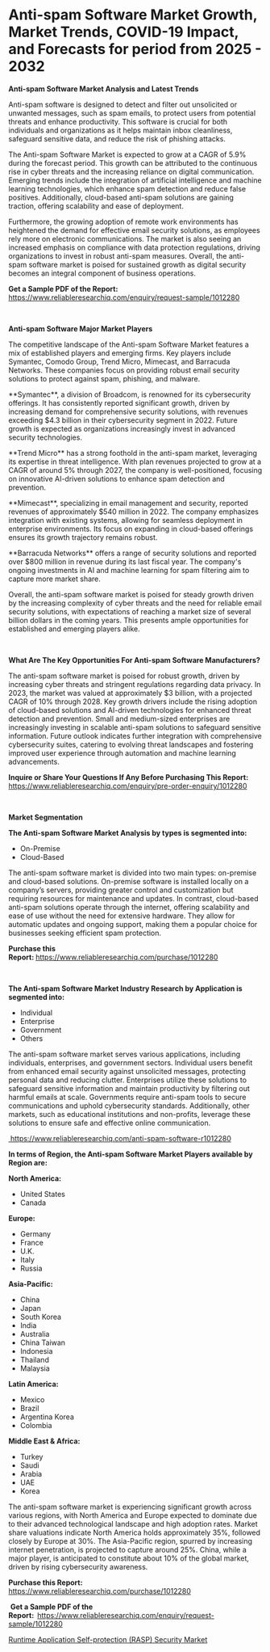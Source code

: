 <p><h1>Anti-spam Software Market Growth, Market Trends, COVID-19 Impact, and Forecasts for period from 2025 - 2032</h1></p><p><strong>Anti-spam Software Market Analysis and Latest Trends</strong></p>
<p><p>Anti-spam software is designed to detect and filter out unsolicited or unwanted messages, such as spam emails, to protect users from potential threats and enhance productivity. This software is crucial for both individuals and organizations as it helps maintain inbox cleanliness, safeguard sensitive data, and reduce the risk of phishing attacks.</p><p>The Anti-spam Software Market is expected to grow at a CAGR of 5.9% during the forecast period. This growth can be attributed to the continuous rise in cyber threats and the increasing reliance on digital communication. Emerging trends include the integration of artificial intelligence and machine learning technologies, which enhance spam detection and reduce false positives. Additionally, cloud-based anti-spam solutions are gaining traction, offering scalability and ease of deployment.</p><p>Furthermore, the growing adoption of remote work environments has heightened the demand for effective email security solutions, as employees rely more on electronic communications. The market is also seeing an increased emphasis on compliance with data protection regulations, driving organizations to invest in robust anti-spam measures. Overall, the anti-spam software market is poised for sustained growth as digital security becomes an integral component of business operations.</p></p>
<p><strong>Get a Sample PDF of the Report:&nbsp;</strong> <a href="https://www.reliableresearchiq.com/enquiry/request-sample/1012280?utm_campaign=2336&utm_medium=2&utm_source=Github&utm_content=ia&utm_term=11032025&utm_id=anti-spam-software">https://www.reliableresearchiq.com/enquiry/request-sample/1012280</a></p>
<p>&nbsp;</p>
<p><strong>Anti-spam Software Major Market Players</strong></p>
<p><p>The competitive landscape of the Anti-spam Software Market features a mix of established players and emerging firms. Key players include Symantec, Comodo Group, Trend Micro, Mimecast, and Barracuda Networks. These companies focus on providing robust email security solutions to protect against spam, phishing, and malware.</p><p>**Symantec**, a division of Broadcom, is renowned for its cybersecurity offerings. It has consistently reported significant growth, driven by increasing demand for comprehensive security solutions, with revenues exceeding $4.3 billion in their cybersecurity segment in 2022. Future growth is expected as organizations increasingly invest in advanced security technologies.</p><p>**Trend Micro** has a strong foothold in the anti-spam market, leveraging its expertise in threat intelligence. With plan revenues projected to grow at a CAGR of around 5% through 2027, the company is well-positioned, focusing on innovative AI-driven solutions to enhance spam detection and prevention.</p><p>**Mimecast**, specializing in email management and security, reported revenues of approximately $540 million in 2022. The company emphasizes integration with existing systems, allowing for seamless deployment in enterprise environments. Its focus on expanding in cloud-based offerings ensures its growth trajectory remains robust.</p><p>**Barracuda Networks** offers a range of security solutions and reported over $800 million in revenue during its last fiscal year. The company's ongoing investments in AI and machine learning for spam filtering aim to capture more market share.</p><p>Overall, the anti-spam software market is poised for steady growth driven by the increasing complexity of cyber threats and the need for reliable email security solutions, with expectations of reaching a market size of several billion dollars in the coming years. This presents ample opportunities for established and emerging players alike.</p></p>
<p>&nbsp;</p>
<p><strong>What Are The Key Opportunities For Anti-spam Software Manufacturers?</strong></p>
<p><p>The anti-spam software market is poised for robust growth, driven by increasing cyber threats and stringent regulations regarding data privacy. In 2023, the market was valued at approximately $3 billion, with a projected CAGR of 10% through 2028. Key growth drivers include the rising adoption of cloud-based solutions and AI-driven technologies for enhanced threat detection and prevention. Small and medium-sized enterprises are increasingly investing in scalable anti-spam solutions to safeguard sensitive information. Future outlook indicates further integration with comprehensive cybersecurity suites, catering to evolving threat landscapes and fostering improved user experience through automation and machine learning advancements.</p></p>
<p><strong>Inquire or Share Your Questions If Any Before Purchasing This Report:</strong> <a href="https://www.reliableresearchiq.com/enquiry/pre-order-enquiry/1012280?utm_campaign=2336&utm_medium=2&utm_source=Github&utm_content=ia&utm_term=11032025&utm_id=anti-spam-software">https://www.reliableresearchiq.com/enquiry/pre-order-enquiry/1012280</a></p>
<p>&nbsp;</p>
<p><strong>Market Segmentation</strong></p>
<p><strong>The Anti-spam Software Market Analysis by types is segmented into:</strong></p>
<p><ul><li>On-Premise</li><li>Cloud-Based</li></ul></p>
<p><p>The anti-spam software market is divided into two main types: on-premise and cloud-based solutions. On-premise software is installed locally on a company’s servers, providing greater control and customization but requiring resources for maintenance and updates. In contrast, cloud-based anti-spam solutions operate through the internet, offering scalability and ease of use without the need for extensive hardware. They allow for automatic updates and ongoing support, making them a popular choice for businesses seeking efficient spam protection.</p></p>
<p><strong>Purchase this Report:&nbsp;</strong><a href="https://www.reliableresearchiq.com/purchase/1012280?utm_campaign=2336&utm_medium=2&utm_source=Github&utm_content=ia&utm_term=11032025&utm_id=anti-spam-software">https://www.reliableresearchiq.com/purchase/1012280</a></p>
<p>&nbsp;</p>
<p><strong>The Anti-spam Software Market Industry Research by Application is segmented into:</strong></p>
<p><ul><li>Individual</li><li>Enterprise</li><li>Government</li><li>Others</li></ul></p>
<p><p>The anti-spam software market serves various applications, including individuals, enterprises, and government sectors. Individual users benefit from enhanced email security against unsolicited messages, protecting personal data and reducing clutter. Enterprises utilize these solutions to safeguard sensitive information and maintain productivity by filtering out harmful emails at scale. Governments require anti-spam tools to secure communications and uphold cybersecurity standards. Additionally, other markets, such as educational institutions and non-profits, leverage these solutions to ensure safe and effective online communication.</p></p>
<p><a href="https://www.reliableresearchiq.com/anti-spam-software-r1012280?utm_campaign=2336&utm_medium=2&utm_source=Github&utm_content=ia&utm_term=11032025&utm_id=anti-spam-software">&nbsp;https://www.reliableresearchiq.com/anti-spam-software-r1012280</a></p>
<p><strong>In terms of Region, the Anti-spam Software Market Players available by Region are:</strong></p>
<p>
    <p> <strong> North America: </strong>
        <ul>
            <li>United States</li>
            <li>Canada</li>
        </ul>
        </p> 
    <p> <strong> Europe: </strong>
        <ul>
            <li>Germany</li>
            <li>France</li>
            <li>U.K.</li>
            <li>Italy</li>
            <li>Russia</li>
        </ul>
        </p> 
    <p> <strong> Asia-Pacific: </strong>
        <ul>
            <li>China</li>
            <li>Japan</li>
            <li>South Korea</li>
            <li>India</li>
            <li>Australia</li>
            <li>China Taiwan</li>
            <li>Indonesia</li>
            <li>Thailand</li>
            <li>Malaysia</li>
        </ul>
        </p> 
    <p> <strong> Latin America: </strong>
        <ul>
            <li>Mexico</li>
            <li>Brazil</li>
            <li>Argentina Korea</li>
            <li>Colombia</li>
        </ul>
        </p> 
    <p> <strong> Middle East & Africa: </strong>
        <ul>
            <li>Turkey</li>
            <li>Saudi</li>
            <li>Arabia</li>
            <li>UAE</li>
            <li>Korea</li>
        </ul>
    </p>
    </p>
<p><p>The anti-spam software market is experiencing significant growth across various regions, with North America and Europe expected to dominate due to their advanced technological landscape and high adoption rates. Market share valuations indicate North America holds approximately 35%, followed closely by Europe at 30%. The Asia-Pacific region, spurred by increasing internet penetration, is projected to capture around 25%. China, while a major player, is anticipated to constitute about 10% of the global market, driven by rising cybersecurity awareness.</p></p>
<p><strong>Purchase this Report: </strong><a href="https://www.reliableresearchiq.com/purchase/1012280?utm_campaign=2336&utm_medium=2&utm_source=Github&utm_content=ia&utm_term=11032025&utm_id=anti-spam-software">https://www.reliableresearchiq.com/purchase/1012280</a></p>
<p>&nbsp;<strong>Get a Sample PDF of the Report:&nbsp;&nbsp;</strong><a href="https://www.reliableresearchiq.com/enquiry/request-sample/1012280?utm_campaign=2336&utm_medium=2&utm_source=Github&utm_content=ia&utm_term=11032025&utm_id=anti-spam-software">https://www.reliableresearchiq.com/enquiry/request-sample/1012280</a></p>
<p><strong></strong></p>
<p><p><a href="https://github.com/mcfred89/Market-Research-Report-List-1/blob/main/runtime-application-self-protection-rasp-security-market.md?utm_campaign=2336&utm_medium=2&utm_source=Github&utm_content=ia&utm_term=11032025&utm_id=anti-spam-software">Runtime Application Self-protection (RASP) Security Market</a></p></p>